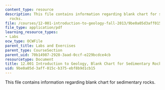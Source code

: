```yaml
---
content_type: resource
description: This file contains information regarding blank chart for sedimentary
  rocks.
file: /courses/12-001-introduction-to-geology-fall-2013/9be0a05d3aff015cb375ebf8b9d1cb15_MIT12_001F13_Lab2-SeRo-HaB.pdf
file_type: application/pdf
learning_resource_types:
- Labs
ocw_type: OCWFile
parent_title: Labs and Exercises
parent_type: CourseSection
parent_uid: 70b14987-2928-3aad-0ccf-e229bcdce4cb
resourcetype: Document
title: 12.001 Introduction to Geology, Blank Chart for Sedimentary Rocks
uid: 9be0a05d-3aff-015c-b375-ebf8b9d1cb15
---
```

This file contains information regarding blank chart for sedimentary rocks.

